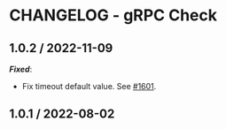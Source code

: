 # CHANGELOG - gRPC Check

## 1.0.2 / 2022-11-09
***Fixed***: 

* Fix timeout default value. See [#1601](https://github.com/DataDog/integrations-extras/pull/1601).


## 1.0.1 / 2022-08-02
